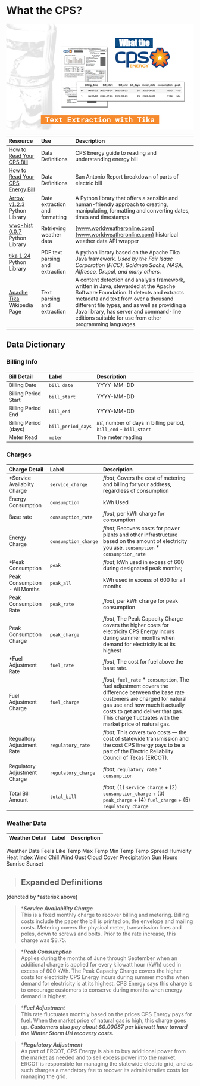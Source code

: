 # What the CPS?
![My Image](imgs/header.png)

Resource | Use | Description
:-- | :-- | :--
[How to Read Your CPS Bill](https://www.cpsenergy.com/content/dam/corporate/en/Documents/Your_Bill.pdf) | Data Definitions | CPS Energy guide to reading and understanding energy bill
[How to Read Your CPS Energy Bill](https://sanantonioreport.org/how-to-read-your-cps-energy-bill/) | Data Definitions | San Antonio Report breakdown of parts of electric bill
[Arrow v1.2.3](https://arrow.readthedocs.io/en/latest/#) Python Library | Date extraction and formatting | A Python library that offers a sensible and human-friendly approach to creating, manipulating, formatting and converting dates, times and timestamps
[wwo-hist 0.0.7](https://pypi.org/project/wwo-hist/) Python Library| Retrieving weather data |[www.worldweatheronline.com](www.worldweatheronline.com) historical weather data API wrapper 
[tika 1.24](https://pypi.org/project/tika/) Python Library | PDF text parsing and extraction | A python library based on the Apache Tika Java framework. *Used by the Fair Isaac Corporation (FICO), Goldman Sachs, NASA, Alfresco, Drupal, and many others.*
[Apache Tika]() Wikipedia Page | Text parsing and extraction | A content detection and analysis framework, written in Java, stewarded at the Apache Software Foundation. It detects and extracts metadata and text from over a thousand different file types, and as well as providing a Java library, has server and command-line editions suitable for use from other programming languages.

## Data Dictionary
### Billing Info
Bill Detail | Label | Description
:-- | :-- | :--
Billing Date | `bill_date` | YYYY-MM-DD
Billing Period Start | `bill_start` | YYYY-MM-DD | Start date of the billing period
Billing Period End | `bill_end` | YYYY-MM-DD | End date of the billing period
Billing Period (days) | `bill_period_days` | *int*, number of days in billing period, `bill_end` - `bill_start`
Meter Read | `meter` | The meter reading

### Charges
Charge Detail | Label | Description
:-- | :-- | :--
*Service Availablity Charge | `service_charge` | *float*, Covers the cost of metering and billing for your address, regardless of consumption
Energy Consumption | `consumption` | kWh Used
Base rate | `consumption_rate` | *float*, per kWh charge for consumption
Energy Charge | `consumption_charge` | *float*, Recovers costs for power plants and other infrastructure based on the amount of electricity you use, `consumption` * `consumption_rate`
*Peak Consumption | `peak` | *float*, kWh used in excess of 600 during designated peak months;
Peak Consumption - All Months | `peak_all`| kWh used in excess of 600 for all months 
Peak Consumption Rate | `peak_rate` | *float*, per kWh charge for peak consumption
Peak Consumption Charge | `peak_charge` | *float*, The Peak Capacity Charge covers the higher costs for electricity CPS Energy incurs during summer months when demand for electricity is at its highest
*Fuel Adjustment Rate | `fuel_rate` | *float*, The cost for fuel above the base rate. 
Fuel Adjustment Charge | `fuel_charge` | *float*, `fuel_rate` * `consumption`, The fuel adjustment covers the difference between the base rate customers are charged for natural gas use and how much it actually costs to get and deliver that gas. This charge fluctuates with the market price of natural gas.
Regualtory Adjustment Rate | `regulatory_rate` | *float*, This covers two costs — the cost of statewide transmission and the cost CPS Energy pays to be a part of the Electric Reliability Council of Texas (ERCOT).
Regulatory Adjustment Charge | `regulatory_charge` | *float*, `regulatory_rate` * `consumption` 
Total Bill Amount | `total_bill` | *float*, (1) `service_charge` + (2) `consumption_charge` + (3) `peak_charge` + (4) `fuel_charge` + (5) `regulatory_charge`

### Weather Data
Weather Detail | Label | Description
:-- | :-- | :--
Weather Date
Feels Like Temp
Max Temp
Min Temp
Temp Spread
Humidity
Heat Index
Wind Chill
Wind Gust
Cloud Cover
Precipitation
Sun Hours
Sunrise
Sunset

> ## Expanded Definitions
(denoted by *asterisk above)

>****Service Availability Charge***<br>
This is a fixed monthly charge to recover billing and metering. Billing costs include the paper the bill is printed on, the envelope and mailing costs. Metering covers the physical meter, transmission lines and poles, down to screws and bolts. Prior to the rate increase, this charge was $8.75.

>****Peak Consumption***<br>
Applies during the months of June through September when an additional charge is applied for every kilowatt hour (kWh) used in excess of 600 kWh. The Peak Capacity Charge covers the higher costs for electricity CPS Energy incurs during summer months when demand for electricity is at its highest. CPS Energy says this charge is to encourage customers to conserve during months when energy demand is highest. 

>****Fuel Adjustment***<br>
This rate fluctuates monthly based on the prices CPS Energy pays for fuel. When the market price of natural gas is high, this charge goes up. ***Customers also pay about $0.00087 per kilowatt hour toward the Winter Storm Uri recovery costs.***

>****Regulatory Adjustment***<br>
 As part of ERCOT, CPS Energy is able to buy additional power from the market as needed and to sell excess power into the market. ERCOT is responsible for managing the statewide electric grid, and as such charges a mandatory fee to recover its administrative costs for managing the grid. 

